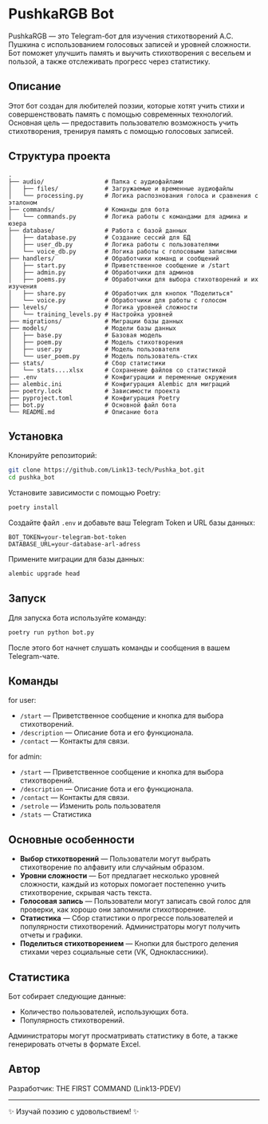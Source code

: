 
# PushkaRGB Bot

PushkaRGB — это Telegram-бот для изучения стихотворений А.С. Пушкина с использованием голосовых записей и уровней сложности. Бот поможет улучшить память и выучить стихотворения с весельем и пользой, а также отслеживать прогресс через статистику.

## Описание

Этот бот создан для любителей поэзии, которые хотят учить стихи и совершенствовать память с помощью современных технологий. Основная цель — предоставить пользователю возможность учить стихотворения, тренируя память с помощью голосовых записей.

## Структура проекта

```
.
├── audio/                 # Папка с аудиофайлами
│   ├── files/             # Загружаемые и временные аудиофайлы
│   └── processing.py      # Логика распознования голоса и сравнения с эталоном
├── commands/              # Команды для бота
│   └── commands.py        # Логика работы с командами для админа и юзера
├── database/              # Работа с базой данных
│   ├── database.py        # Создание сессий для БД
│   ├── user_db.py         # Логика работы с пользователями
│   └── voice_db.py        # Логика работы с голосовыми записями
├── handlers/              # Обработчики команд и сообщений
│   ├── start.py           # Приветственное сообщение и /start
│   ├── admin.py           # Обработчики для админов
│   ├── poems.py           # Обработчики для выбора стихотворений и их изучения
│   ├── share.py           # Обработчик для кнопок "Поделиться"
│   └── voice.py           # Обработчики для работы с голосом
├── levels/                # Логика уровней сложности
│   └── training_levels.py # Настройка уровней
├── migrations/            # Миграции базы данных
├── models/                # Модели базы данных
│   ├── base.py            # Базовая модель
│   ├── poem.py            # Модель стихотворения
│   ├── user.py            # Модель пользователя
│   └── user_poem.py       # Модель пользователь-стих
├── stats/                 # Сбор статистики
│   └── stats....xlsx      # Сохранение файлов со статистикой
├── .env                   # Конфигурации и переменные окружения
├── alembic.ini            # Конфигурация Alembic для миграций
├── poetry.lock            # Зависимости проекта
├── pyproject.toml         # Конфигурация Poetry
├── bot.py                 # Основной файл бота
└── README.md              # Описание бота
```

## Установка

Клонируйте репозиторий:

```bash
git clone https://github.com/Link13-tech/Pushka_bot.git
cd pushka_bot
```

Установите зависимости с помощью Poetry:

```bash
poetry install
```

Создайте файл `.env` и добавьте ваш Telegram Token и URL базы данных:

```
BOT_TOKEN=your-telegram-bot-token
DATABASE_URL=your-database-arl-adress
```

Примените миграции для базы данных:

```bash
alembic upgrade head
```

## Запуск

Для запуска бота используйте команду:

```bash
poetry run python bot.py
```

После этого бот начнет слушать команды и сообщения в вашем Telegram-чате.

## Команды

for user:

- `/start`       — Приветственное сообщение и кнопка для выбора стихотворений.
- `/description` — Описание бота и его функционала.
- `/contact`     — Контакты для связи.

for admin:

- `/start`       — Приветственное сообщение и кнопка для выбора стихотворений.
- `/description` — Описание бота и его функционала.
- `/contact`     — Контакты для связи.
- `/setrole`     — Изменить роль пользователя
- `/stats`       — Статистика

## Основные особенности

- **Выбор стихотворений** — Пользователи могут выбрать стихотворение по алфавиту или случайным образом.
- **Уровни сложности** — Бот предлагает несколько уровней сложности, каждый из которых помогает постепенно учить стихотворение, скрывая часть текста.
- **Голосовая запись** — Пользователи могут записать свой голос для проверки, как хорошо они запомнили стихотворение.
- **Статистика** — Сбор статистики о прогрессе пользователей и популярности стихотворений. Администраторы могут получить отчеты и графики.
- **Поделиться стихотворением** — Кнопки для быстрого деления стихами через социальные сети (VK, Одноклассники).

## Статистика

Бот собирает следующие данные:

- Количество пользователей, использующих бота.
- Популярность стихотворений.

Администраторы могут просматривать статистику в боте, а также генерировать отчеты в формате Excel.

## Автор

Разработчик: THE FIRST COMMAND (Link13-PDEV)

---

✨ Изучай поэзию с удовольствием! ✨
